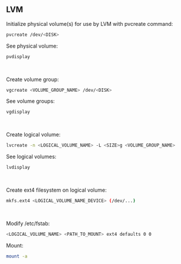 ## LVM

Initialize physical volume(s) for use by LVM with pvcreate command:
```bash
pvcreate /dev/<DISK>
```

See physical volume:
```bash
pvdisplay
```

<br/>

Create volume group:
```bash
vgcreate <VOLUME_GROUP_NAME> /dev/<DISK>
```

See volume groups:
```bash
vgdisplay
```

<br/>

Create logical volume:
```bash
lvcreate -n <LOGICAL_VOLUME_NAME> -L <SIZE>g <VOLUME_GROUP_NAME>
```

See logical volumes:
```bash
lvdisplay
```

<br/>

Create ext4 filesystem on logical volume:
```bash
mkfs.ext4 <LOGICAL_VOLUME_NAME_DEVICE> (/dev/...)
```

<br/>

Modify /etc/fstab:
```bash
<LOGICAL_VOLUME_NAME> <PATH_TO_MOUNT> ext4 defaults 0 0
```

Mount:
```bash
mount -a
```
